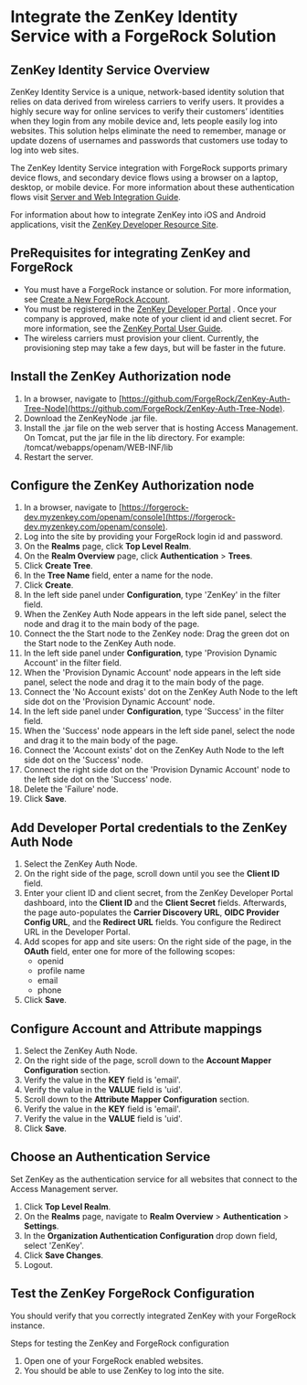 # Integrate the ZenKey Identity Service with a ForgeRock Solution

## ZenKey Identity Service Overview

ZenKey Identity Service is a unique, network-based identity solution that relies on data derived from wireless carriers to verify users. It provides a highly secure way for online services to verify their customers’ identities when they login from any mobile device and, lets people easily log into websites. This solution helps eliminate the need to remember, manage or update dozens of usernames and passwords that customers use today to log into web sites.

The ZenKey Identity Service integration with ForgeRock supports primary device flows, and secondary device flows using a browser on a laptop, desktop, or mobile device. For more information about these authentication flows visit [Server and Web Integration Guide](https://developer.myzenkey.com/web).

For information about how to integrate ZenKey into iOS and Android applications, visit the  [ZenKey Developer Resource Site](https://developer.myzenkey.com/).

## PreRequisites for integrating ZenKey and ForgeRock

 - You must have a ForgeRock instance or solution. For more information, see  [Create a New ForgeRock Account](https://backstage.forgerock.com/account/register).
 - You must be registered in the [ZenKey Developer Portal](https://portal.myzenkey.com/login) . Once your company is approved, make note of your client id and client secret. For more information, see the [ZenKey Portal User Guide](https://developer.myzenkey.com/portal/).
 - The wireless carriers must provision your client. Currently, the provisioning step may take a few days, but will be faster in the future.

## Install the ZenKey Authorization node

1. In a browser, navigate to [https://github.com/ForgeRock/ZenKey-Auth-Tree-Node](https://github.com/ForgeRock/ZenKey-Auth-Tree-Node).
2. Download the ZenKeyNode .jar file.
3. Install the .jar file on the web server that is hosting Access Management. On Tomcat, put the jar file in the lib directory.
For example: /tomcat/webapps/openam/WEB-INF/lib
4. Restart the server.

## Configure the ZenKey Authorization node

1. In a browser, navigate to [https://forgerock-dev.myzenkey.com/openam/console](https://forgerock-dev.myzenkey.com/openam/console).
2. Log into the site by providing your ForgeRock login id and password.
3. On the **Realms** page, click **Top Level Realm**.
4. On the **Realm Overview** page, click **Authentication** > **Trees**.
5. Click **Create Tree**.
6. In the **Tree Name** field, enter a name for the node.
7. Click **Create**.
8. In the left side panel under **Configuration**, type 'ZenKey' in the filter field.
9. When the ZenKey Auth Node appears in the left side panel, select the node and drag it to the main body of the page.
10. Connect the the Start node to the ZenKey node: Drag the green dot on the Start node to the ZenKey Auth node.
11. In the left side panel under **Configuration**, type 'Provision Dynamic Account' in the filter field.
12. When the 'Provision Dynamic Account' node appears in the left side panel, select the node and drag it to the main body of the page.
13. Connect the 'No Account exists' dot on the ZenKey Auth Node to the left side dot on the 'Provision Dynamic Account' node.
14. In the left side panel under **Configuration**, type 'Success' in the filter field.
15. When the 'Success' node appears in the left side panel, select the node and drag it to the main body of the page.
16. Connect the 'Account exists' dot on the ZenKey Auth Node to the left side dot on the 'Success' node.
17. Connect the right side dot on the 'Provision Dynamic Account' node to the left side dot on the 'Success' node.
18. Delete the 'Failure' node.
19. Click **Save**.

## Add Developer Portal credentials to the ZenKey Auth Node

1. Select the ZenKey Auth Node.
2. On the right side of the page, scroll down until you see the **Client ID** field. 
3. Enter your client ID and client secret, from the ZenKey Developer Portal dashboard, into the  **Client ID** and the **Client Secret** fields. Afterwards, the page auto-populates the **Carrier Discovery URL**, **OIDC Provider Config URL**, and the **Redirect URL** fields. You configure the Redirect URL in the Developer Portal.
4. Add scopes for app and site users: On the right side of the page, in the **OAuth** field, enter one for more of the following scopes:
    - openid
    - profile name
    - email
    - phone
5. Click **Save**.

## Configure Account and Attribute mappings

1. Select the ZenKey Auth Node.
2. On the right side of the page, scroll down to the **Account Mapper Configuration** section.
3. Verify the value in the **KEY** field is 'email'.
4. Verify the value in the **VALUE** field is 'uid'.
5. Scroll down to the **Attribute Mapper Configuration** section.
6. Verify the value in the **KEY** field is 'email'.
7. Verify the value in the **VALUE** field is 'uid'.
8. Click **Save**.

## Choose an Authentication Service

Set ZenKey as the authentication service for all websites that connect to the Access Management server.

1. Click **Top Level Realm**.
2. On the **Realms** page, navigate to **Realm Overview** > **Authentication** > **Settings**.
3. In the **Organization Authentication Configuration** drop down field, select 'ZenKey'.
4. Click **Save Changes**.
5. Logout.

## Test the ZenKey ForgeRock Configuration

You should verify that you correctly integrated ZenKey with your ForgeRock instance.

Steps for testing the ZenKey and ForgeRock configuration

1. Open one of your ForgeRock enabled websites.
2. You should be able to use ZenKey to log into the site.
